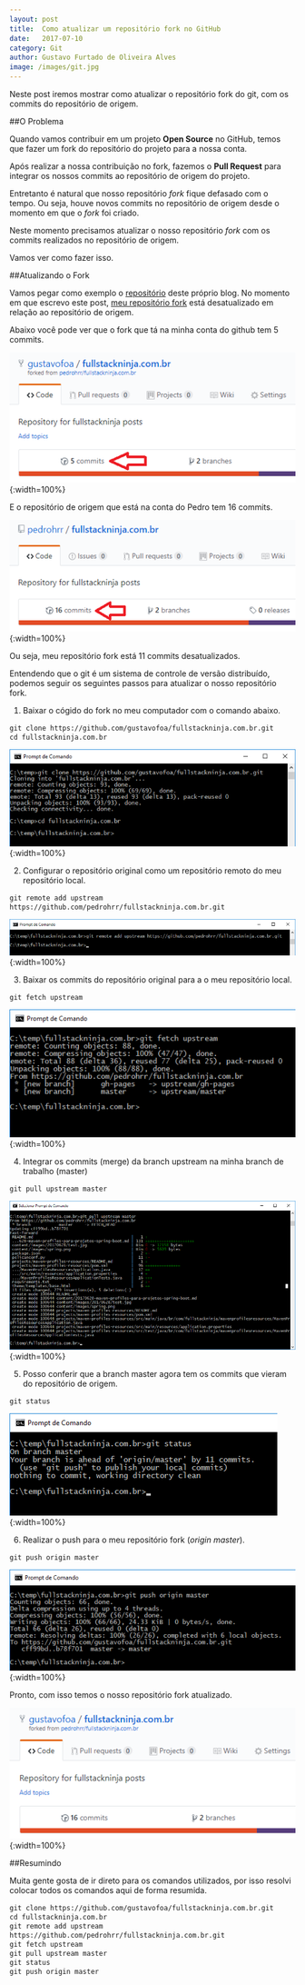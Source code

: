 ```yaml
---
layout: post
title:  Como atualizar um repositório fork no GitHub
date:   2017-07-10
category: Git
author: Gustavo Furtado de Oliveira Alves
image: /images/git.jpg
---
```


Neste post iremos mostrar como atualizar o repositório fork do git, com os commits do repositório de origem.

##O Problema

Quando vamos contribuir em um projeto **Open Source** no GitHub,
temos que fazer um fork do repositório do projeto para a nossa conta.

Após realizar a nossa contribuição no fork, fazemos o **Pull Request** para integrar os nossos commits
ao repositório de origem do projeto.

Entretanto é natural que nosso repositório _fork_ fique defasado com o tempo.
Ou seja, houve novos commits no repositório de origem desde o momento em que o _fork_ foi criado.

Neste momento precisamos atualizar o nosso repositório _fork_ com os commits realizados no repositório de origem.

Vamos ver como fazer isso.

##Atualizando o Fork

Vamos pegar como exemplo o [repositório](https://github.com/pedrohrr/fullstackninja.com.br) deste próprio blog.
No momento em que escrevo este post, [meu repositório fork](https://github.com/gustavofoa/fullstackninja.com.br)
está desatualizado em relação ao repositório de origem.

Abaixo você pode ver que o fork que tá na minha conta do github tem 5 commits.

![Fork desatualizado](/images/20170710/fork-desatualizado.png){:width=100%}

E o repositório de origem que está na conta do Pedro tem 16 commits.

![Repositório de origem atualizado](/images/20170710/repo-origem-atualizado.png){:width=100%}

Ou seja, meu repositório fork está 11 commits desatualizados.

Entendendo que o git é um sistema de controle de versão distribuído,
podemos seguir os seguintes passos para atualizar o nosso repositório fork.

1. Baixar o cógido do fork no meu computador com o comando abaixo.

```
git clone https://github.com/gustavofoa/fullstackninja.com.br.git
cd fullstackninja.com.br
```

![Git clone](/images/20170710/git-clone.png){:width=100%}

2. Configurar o repositório original como um repositório remoto do meu repositório local.

```
git remote add upstream https://github.com/pedrohrr/fullstackninja.com.br.git
```

![Git remote add upstream](/images/20170710/git-remote-add-upstream.png){:width=100%}

3. Baixar os commits do repositório original para a o meu repositório local.

```
git fetch upstream
```

![Git fetch upstream](/images/20170710/git-fetch-upstream.png){:width=100%}

4. Integrar os commits (merge) da branch upstream na minha branch de trabalho (master)

```
git pull upstream master
```

![Git pull upstream master](/images/20170710/git-pull-upstream-master.png){:width=100%}

5. Posso conferir que a branch master agora tem os commits que vieram do repositório de origem.

```
git status
```

![Git status](/images/20170710/commits-pendentes-de-push.png){:width=100%}

6. Realizar o push para o meu repositório fork (_origin master_).

```
git push origin master
```

![Git push](/images/20170710/git-push.png){:width=100%}

Pronto, com isso temos o nosso repositório fork atualizado.

![Fullstackninja fork](/images/20170710/fork-atualizado.png){:width=100%}

##Resumindo

Muita gente gosta de ir direto para os comandos utilizados,
por isso resolvi colocar todos os comandos aqui de forma resumida.

```
git clone https://github.com/gustavofoa/fullstackninja.com.br.git
cd fullstackninja.com.br
git remote add upstream https://github.com/pedrohrr/fullstackninja.com.br.git
git fetch upstream
git pull upstream master
git status
git push origin master
```